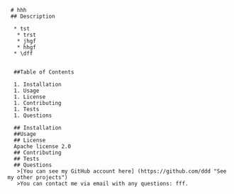 
     # hhh
     ## Description
     
      * tst 
       * trst
       * jhgf
       * hhgf
      * \dff
      

      ##Table of Contents
      
      1. Installation
      1. Usage
      1. License
      1. Contributing
      1. Tests
      1. Questions

      ## Installation
      ##Usage
      ## License
      Apache license 2.0
      ## Contributing
      ## Tests
      ## Questions
       >[You can see my GitHub account here] (https://github.com/ddd "See my other projects")
       >You can contact me via email with any questions: fff.




    